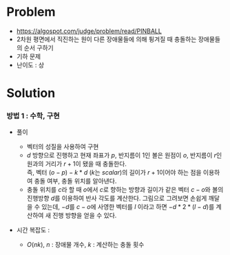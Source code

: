 # Problem
* https://algospot.com/judge/problem/read/PINBALL
* 2차원 평면에서 직진하는 원이 다른 장애물들에 의해 튕겨질 때 충돌하는 장애물들의 순서 구하기
* 기하 문제
* 난이도 : 상

# Solution

### 방법 1 : 수학, 구현
* 풀이
  * 벡터의 성질을 사용하여 구현
  * $d$ 방향으로 진행하고 현재 좌표가 $p$, 반지름이 $1$인 볼은 원점이 $o$, 반지름이 $r$인 원과의 거리가 $r+1$이 됐을 때 충돌한다.   
즉, 벡터 $(o-p) - k*d$ ($k$는 $scalar$)의 길이가 $r+1$이어야 하는 점을 이용하여 충돌 여부, 충돌 위치를 알아낸다.
  * 충돌 위치를 $c$라 할 때 $o$에서 $c$로 향하는 방향과 길이가 같은 벡터 $c-o$와 볼의 진행방향 $d$를 이용하여 
반사 각도를 계산한다. 그림으로 그려보면 손쉽게 깨달을 수 있는데,
$-d$를 $c-o$에 사영한 벡터를 $l$ 이라고 하면 $-d * 2*(l-d)$를 계산하여 새 진행 방향을 얻을 수 있다.

* 시간 복잡도 :
  * $O(nk)$, $n$ : 장애물 개수, $k$ : 계산하는 충돌 횟수
<br></br>
